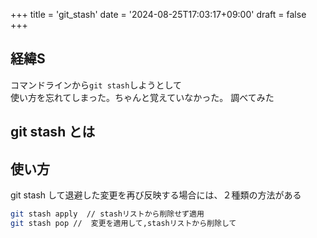 +++
title = 'git_stash'
date = '2024-08-25T17:03:17+09:00'
draft = false
+++

## 経緯S

コマンドラインから`git stash`しようとして  
使い方を忘れてしまった。ちゃんと覚えていなかった。
調べてみた

## git stash とは

## 使い方

git stash して退避した変更を再び反映する場合には、２種類の方法がある

```bash
git stash apply  // stashリストから削除せず適用
git stash pop //  変更を適用して,stashリストから削除して
```
